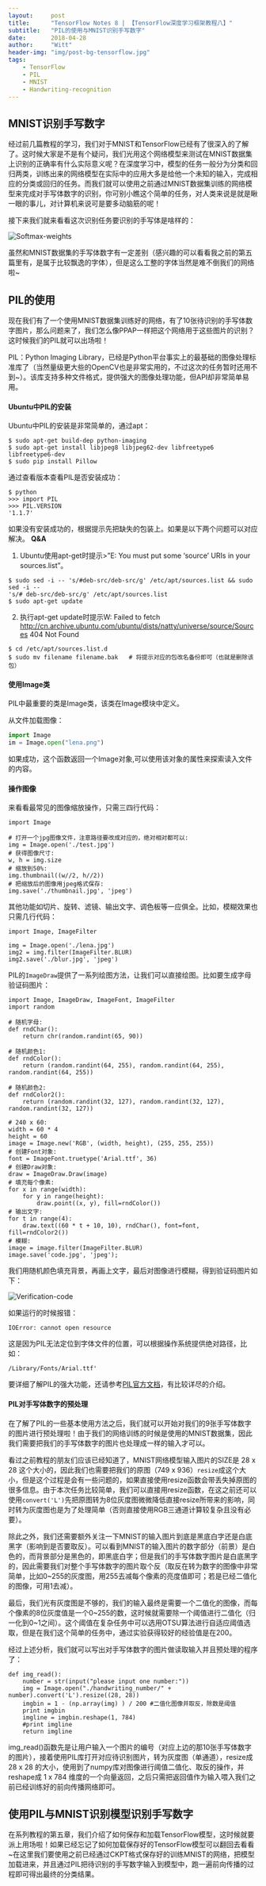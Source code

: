 ```yaml
---
layout:     post
title:      "TensorFlow Notes 8 | 【TensorFlow深度学习框架教程八】"
subtitle:   "PIL的使用与MNIST识别手写数字"
date:       2018-04-28
author:     "Witt"
header-img: "img/post-bg-tensorflow.jpg"
tags:
    - TensorFlow
    - PIL
    - MNIST
    - Handwriting-recognition
---
```


## MNIST识别手写数字
经过前几篇教程的学习，我们对于MNIST和TensorFlow已经有了很深入的了解了。这时候大家是不是有个疑问，我们光用这个网络模型来测试在MNIST数据集上识别的正确率有什么实际意义呢？在深度学习中，模型的任务一般分为分类和回归两类，训练出来的网络模型在实际中的应用大多是给他一个未知的输入，完成相应的分类或回归的任务。而我们就可以使用之前通过MNIST数据集训练的网络模型来完成对手写体数字的识别，你可别小瞧这个简单的任务，对人类来说是就是瞅一眼的事儿，对计算机来说可是要多动脑筋的呢！

接下来我们就来看看这次识别任务要识别的手写体是啥样的：

![Softmax-weights](/img/in-post/tensorflow-mnist-handwriting-recognition/handwriting0-9.jpg)

虽然和MNIST数据集的手写体数字有一定差别（感兴趣的可以看看我之前的第五篇里有，是属于比较飘逸的字体），但是这么工整的字体当然是难不倒我们的网络啦~

## PIL的使用
现在我们有了一个使用MNIST数据集训练好的网络，有了10张待识别的手写体数字图片，那么问题来了，我们怎么像PPAP一样把这个网络用于这些图片的识别？这时候我们的PIL就可以出场啦！

PIL：Python Imaging Library，已经是Python平台事实上的最基础的图像处理标准库了（当然量级更大些的OpenCV也是非常实用的，不过这次的任务暂时还用不到~）。该库支持多种文件格式，提供强大的图像处理功能，但API却非常简单易用。

#### Ubuntu中PIL的安装
Ubuntu中PIL的安装是非常简单的，通过apt：
```
$ sudo apt-get build-dep python-imaging
$ sudo apt-get install libjpeg8 libjpeg62-dev libfreetype6 libfreetype6-dev
$ sudo pip install Pillow
```
通过查看版本查看PIL是否安装成功：
```
$ python
>>> import PIL
>>> PIL.VERSION
'1.1.7'
```
如果没有安装成功的，根据提示先把缺失的包装上。如果是以下两个问题可以对应解决。
**Q&A**
1. Ubuntu使用apt-get时提示>”E: You must put some ‘source’ URIs in your sources.list”。
```
$ sudo sed -i -- 's/#deb-src/deb-src/g' /etc/apt/sources.list && sudo sed -i -- 
's/# deb-src/deb-src/g' /etc/apt/sources.list
$ sudo apt-get update
```
2. 执行apt-get update时提示W: Failed to fetch http://cn.archive.ubuntu.com/ubuntu/dists/natty/universe/source/Sources  404  Not Found  
```
$ cd /etc/apt/sources.list.d
$ sudo mv filename filename.bak   # 将提示对应的包改名备份即可（也就是删除该包）
```

#### 使用Image类
PIL中最重要的类是Image类，该类在Image模块中定义。

从文件加载图像：
```python
import Image
im = Image.open("lena.png")
```
如果成功，这个函数返回一个Image对象,可以使用该对象的属性来探索读入文件的内容。

#### 操作图像
来看看最常见的图像缩放操作，只需三四行代码：
```
import Image

# 打开一个jpg图像文件，注意路径要改成对应的，绝对相对都可以:
img = Image.open('./test.jpg')
# 获得图像尺寸:
w, h = img.size
# 缩放到50%:
img.thumbnail((w//2, h//2))
# 把缩放后的图像用jpeg格式保存:
img.save('./thumbnail.jpg', 'jpeg')
```
其他功能如切片、旋转、滤镜、输出文字、调色板等一应俱全。比如，模糊效果也只需几行代码：
```
import Image, ImageFilter

img = Image.open('./lena.jpg')
img2 = img.filter(ImageFilter.BLUR)
img2.save('./blur.jpg', 'jpeg')
```
PIL的`ImageDraw`提供了一系列绘图方法，让我们可以直接绘图。比如要生成字母验证码图片：
```
import Image, ImageDraw, ImageFont, ImageFilter
import random

# 随机字母:
def rndChar():
    return chr(random.randint(65, 90))

# 随机颜色1:
def rndColor():
    return (random.randint(64, 255), random.randint(64, 255), random.randint(64, 255))

# 随机颜色2:
def rndColor2():
    return (random.randint(32, 127), random.randint(32, 127), random.randint(32, 127))

# 240 x 60:
width = 60 * 4
height = 60
image = Image.new('RGB', (width, height), (255, 255, 255))
# 创建Font对象:
font = ImageFont.truetype('Arial.ttf', 36)
# 创建Draw对象:
draw = ImageDraw.Draw(image)
# 填充每个像素:
for x in range(width):
    for y in range(height):
        draw.point((x, y), fill=rndColor())
# 输出文字:
for t in range(4):
    draw.text((60 * t + 10, 10), rndChar(), font=font, fill=rndColor2())
# 模糊:
image = image.filter(ImageFilter.BLUR)
image.save('code.jpg', 'jpeg');
```
我们用随机颜色填充背景，再画上文字，最后对图像进行模糊，得到验证码图片如下：

![Verification-code](/img/in-post/tensorflow-mnist-handwriting-recognition/verification-code.jpg)

如果运行的时候报错：
```
IOError: cannot open resource
```
这是因为PIL无法定位到字体文件的位置，可以根据操作系统提供绝对路径，比如：
```
/Library/Fonts/Arial.ttf'
```
要详细了解PIL的强大功能，还请参考[PIL官方文档](http://effbot.org/imagingbook/)，有比较详尽的介绍。

#### PIL对手写体数字的预处理
在了解了PIL的一些基本使用方法之后，我们就可以开始对我们的9张手写体数字的图片进行预处理啦！由于我们的网络训练的时候是使用的MNIST数据集，因此我们需要把我们的手写体数字的图片也处理成一样的输入才可以。

看过之前教程的朋友们应该已经知道了，MNIST网络模型输入图片的SIZE是 28 x 28 这个大小的，因此我们也需要把我们的原图（749 x 936）`resize`成这个大小，但是这个过程是会有一些问题的，如果直接使用resize函数会带丢失掉原图的很多信息。由于本次任务比较简单，我们可以直接用resize函数，在这之前还可以使用`convert('L')`先把原图转为8位灰度图微微降低直接resize所带来的影响，同时转为灰度图也是为了处理简单（否则直接使用RGB三通道计算较复杂且没有必要）。

除此之外，我们还需要额外关注一下MNIST的输入图片到底是黑底白字还是白底黑字（影响到是否要取反）。可以看到MNIST的输入图片的数字部分（前景）是白色的，而背景部分是黑色的，即黑底白字；但是我们的手写体数字图片是白底黑字的，因此需要我们对整个手写体数字的图片取个反（取反在转为数字的图像中非常简单，比如0~255的灰度图，用255去减每个像素的亮度值即可；若是已经二值化的图像，可用1去减）。

最后，我们光有灰度图是不够的，我们的输入最终是需要一个二值化的图像，而每个像素的8位灰度值是一个0~255的数，这时候就需要除一个阈值进行二值化（归一化到0~1之间）。这个阈值在复杂任务中可以选用OTSU算法进行自适应阈值选取，但是在我们这个简单的任务中，通过实验获得较好的经验值是在200。

经过上述分析，我们就可以写出对手写体数字的图片做读取输入并且预处理的程序了：
```
def img_read():
    number = str(input("please input one number:"))
    img = Image.open("./handwriting_number/" + number).convert('L').resize((28, 28))
    imgbin = 1 - (np.array(img) ) / 200	#二值化图像并取反，除数是阈值
    print imgbin
    imgline = imgbin.reshape(1, 784)
    #print imgline
    return imgline
```
img_read()函数先是让用户输入一个图片的编号（对应上边的那10张手写体数字的图片），接着使用PIL库打开对应待识别图片，转为灰度图（单通道），resize成 28 x 28 的大小，使用到了numpy库对图像进行阈值二值化、取反的操作，并reshape成 1 x 784 维度的一个向量返回，之后只需把返回值作为输入喂入我们之前已经训练好的前向传播网络即可。

## 使用PIL与MNIST识别模型识别手写数字
在系列教程的第五章，我们介绍了如何保存和加载TensorFlow模型，这时候就要派上用场啦！如果已经忘记了如何加载保存好的TensorFlow模型可以翻回去看看~在这里我们要使用之前已经通过CKPT格式保存好的训练MNIST的网络，把模型加载进来，并且通过PIL把待识别的手写数字输入到模型中，跑一遍前向传播的过程即可得出最终的分类结果。